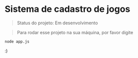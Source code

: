 <h1>Sistema de cadastro de jogos</h1>

> Status do projeto: Em desenvolvimento

> Para rodar esse projeto na sua máquina, por favor digite

```
node app.js
```

:)